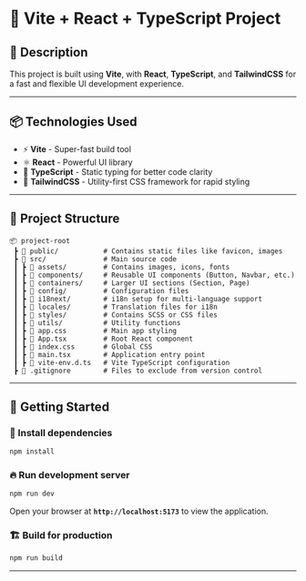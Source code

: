 # 🚀 Vite + React + TypeScript Project

## 📜 Description
This project is built using **Vite**, with **React**, **TypeScript**, and **TailwindCSS** for a fast and flexible UI development experience.

---

## 📦 Technologies Used

- ⚡ **Vite** - Super-fast build tool
- ⚛ **React** - Powerful UI library
- 📜 **TypeScript** - Static typing for better code clarity
- 🎨 **TailwindCSS** - Utility-first CSS framework for rapid styling

---

## 📂 Project Structure

```plaintext
📦 project-root
 ┣ 📂 public/           # Contains static files like favicon, images
 ┣ 📂 src/              # Main source code
 ┃ ┣ 📂 assets/         # Contains images, icons, fonts
 ┃ ┣ 📂 components/     # Reusable UI components (Button, Navbar, etc.)
 ┃ ┣ 📂 containers/     # Larger UI sections (Section, Page)
 ┃ ┣ 📂 config/         # Configuration files
 ┃ ┣ 📂 i18next/        # i18n setup for multi-language support
 ┃ ┣ 📂 locales/        # Translation files for i18n
 ┃ ┣ 📂 styles/         # Contains SCSS or CSS files
 ┃ ┣ 📂 utils/          # Utility functions
 ┃ ┣ 📜 app.css         # Main app styling
 ┃ ┣ 📜 App.tsx         # Root React component
 ┃ ┣ 📜 index.css       # Global CSS
 ┃ ┣ 📜 main.tsx        # Application entry point
 ┃ ┣ 📜 vite-env.d.ts   # Vite TypeScript configuration
 ┣ 📜 .gitignore        # Files to exclude from version control
```

---

## 🚀 Getting Started

### 📌 Install dependencies
```sh
npm install
```

### 🔥 Run development server
```sh
npm run dev
```
Open your browser at **`http://localhost:5173`** to view the application.

### 🏗 Build for production
```sh
npm run build
```

---
